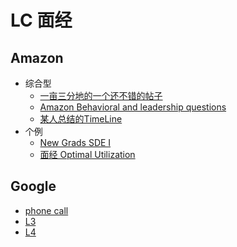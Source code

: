 # LC 面经

## Amazon

* 综合型
  * [一亩三分地的一个还不错的帖子](https://www.1point3acres.com/bbs/thread-576269-1-1.html)
  * [Amazon Behavioral and leadership questions](https://leetcode.com/discuss/interview-question/437082/amazon-behavioral-questions-leadership-principles-lp)
  * [某人总结的TimeLine](https://leetcode.com/discuss/general-discussion/435775/amazon-sde-new-grad-timeline)
* 个例
  * [New Grads SDE I](https://leetcode.com/discuss/interview-experience/434007/amazon-aws-sde-1-offer)
  * [面经 Optimal Utilization](https://leetcode.com/discuss/interview-question/373202/amazon-oa-2019-optimal-utilization)

## Google
* [phone call](https://leetcode.com/discuss/interview-question/469325/google-recruiter-phone-algorithms-and-complexity)
* [L3](https://leetcode.com/discuss/interview-experience/440123/google-l3-nov-2019-offer)
* [L4](https://leetcode.com/discuss/interview-experience/473018/google-l4-mtv-dec-2019-offer)

